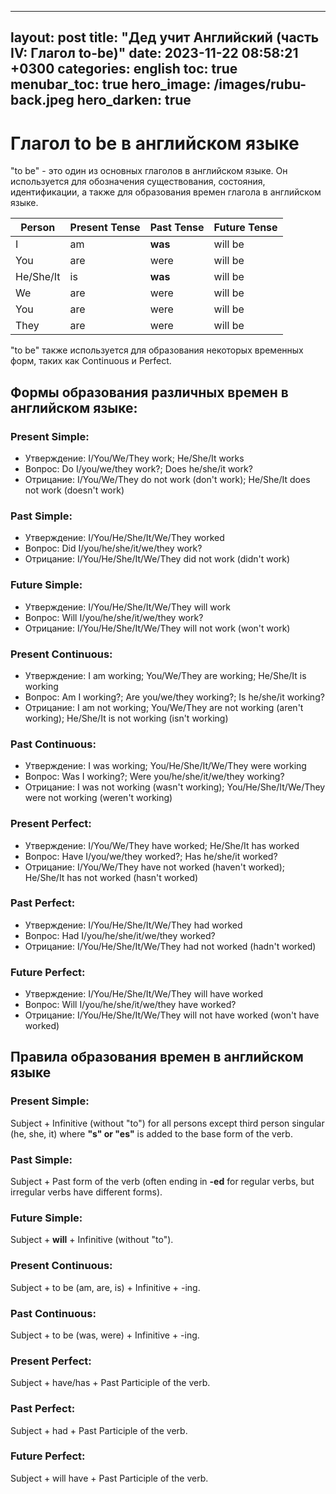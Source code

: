 
---
layout: post
title: "Дед учит Английский (часть IV: Глагол to-be)"
date:  2023-11-22 08:58:21 +0300
categories: english
toc: true
menubar_toc: true
hero_image: /images/rubu-back.jpeg
hero_darken: true
---

# Глагол to be в английском языке

"to be" - это один из основных глаголов в английском языке. Он используется для обозначения существования, состояния, идентификации, а также для образования времен глагола в английском языке.


| Person  | Present Tense | Past Tense | Future Tense |
|---------|---------------|------------|--------------|
| I       | am            | **was**        | will be      |
| You     | are           | were       | will be      |
| He/She/It | is          | **was**        | will be      |
| We      | are           | were       | will be      |
| You     | are           | were       | will be      |
| They    | are           | were       | will be      |


"to be" также используется для образования некоторых временных форм, таких как Continuous и Perfect.


## Формы образования различных времен в английском языке:

### Present Simple:
- Утверждение: I/You/We/They work; He/She/It works
- Вопрос: Do I/you/we/they work?; Does he/she/it work?
- Отрицание: I/You/We/They do not work (don't work); He/She/It does not work (doesn't work)

### Past Simple:
- Утверждение: I/You/He/She/It/We/They worked
- Вопрос: Did I/you/he/she/it/we/they work?
- Отрицание: I/You/He/She/It/We/They did not work (didn't work)

### Future Simple:
- Утверждение: I/You/He/She/It/We/They will work
- Вопрос: Will I/you/he/she/it/we/they work?
- Отрицание: I/You/He/She/It/We/They will not work (won't work)

### Present Continuous:
- Утверждение: I am working; You/We/They are working; He/She/It is working
- Вопрос: Am I working?; Are you/we/they working?; Is he/she/it working?
- Отрицание: I am not working; You/We/They are not working (aren't working); He/She/It is not working (isn't working)

### Past Continuous:
- Утверждение: I was working; You/He/She/It/We/They were working
- Вопрос: Was I working?; Were you/he/she/it/we/they working?
- Отрицание: I was not working (wasn't working); You/He/She/It/We/They were not working (weren't working)

### Present Perfect:
- Утверждение: I/You/We/They have worked; He/She/It has worked
- Вопрос: Have I/you/we/they worked?; Has he/she/it worked?
- Отрицание: I/You/We/They have not worked (haven't worked); He/She/It has not worked (hasn't worked)

### Past Perfect:
- Утверждение: I/You/He/She/It/We/They had worked
- Вопрос: Had I/you/he/she/it/we/they worked?
- Отрицание: I/You/He/She/It/We/They had not worked (hadn't worked)

### Future Perfect:
- Утверждение: I/You/He/She/It/We/They will have worked
- Вопрос: Will I/you/he/she/it/we/they have worked?
- Отрицание: I/You/He/She/It/We/They will not have worked (won't have worked)

## Правила образования времен в английском языке

### Present Simple:
Subject + Infinitive (without "to") for all persons except third person singular (he, she, it) where **"s" or "es"** is added to the base form of the verb.

### Past Simple:
Subject + Past form of the verb (often ending in **-ed** for regular verbs, but irregular verbs have different forms).

### Future Simple:
Subject + **will** + Infinitive (without "to").

### Present Continuous:
Subject + to be (am, are, is) + Infinitive + -ing.

### Past Continuous:
Subject + to be (was, were) + Infinitive + -ing.

### Present Perfect:
Subject + have/has + Past Participle of the verb.

### Past Perfect:
Subject + had + Past Participle of the verb.

### Future Perfect:
Subject + will have + Past Participle of the verb.
